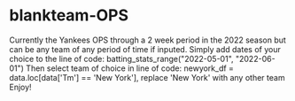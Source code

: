 # blankteam-OPS
Currently the Yankees OPS through a 2 week period in the 2022 season but can be any team of any period of time if inputed. 
Simply add dates of your choice to the line of code: batting_stats_range("2022-05-01", "2022-06-01")
Then select team of choice in line of code: newyork_df = data.loc[data['Tm'] == 'New York'], replace 'New York' with any other team
Enjoy!
